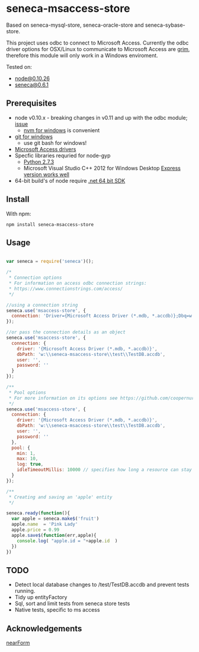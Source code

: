 # seneca-msaccess-store

Based on seneca-mysql-store, seneca-oracle-store and seneca-sybase-store.

This project uses odbc to connect to Microsoft Access. Currently the odbc driver options for OSX/Linux to communicate to Microsoft Access are [grim](http://stackoverflow.com/questions/5742322/connecting-to-access-database-from-linux), therefore this module will only work in a Windows enviroment.

Tested on:

- node@0.10.26
- seneca@0.6.1 

## Prerequisites

- node v0.10.x - breaking changes in v0.11 and up with the odbc module; [issue](https://github.com/w1nk/node-odbc/issues/79)
  - [nvm for windows](https://github.com/coreybutler/nvm-windows) is convenient
- [git for windows](http://git-scm.com/download/win)
  - use git bash for windows!
- [Microsoft Access drivers](http://www.microsoft.com/en-us/download/details.aspx?id=13255)
- Specfic libraries requried for node-gyp
  - [Python 2.7.3](https://www.python.org/downloads/)
  - Microsoft Visual Studio C++ 2012 for Windows Desktop [Express version works well](http://go.microsoft.com/?linkid=9816758)
- 64-bit build's of node require [.net 64 bit SDK](http://www.microsoft.com/en-us/download/details.aspx?id=8279)


## Install

With npm:

`npm install seneca-msaccess-store`

## Usage

```js

var seneca = require('seneca')();

/*
 * Connection options
 * For information on access odbc connection strings:
 * https://www.connectionstrings.com/access/
 */

//using a connection string
seneca.use('msaccess-store', {
  connection: 'Driver={Microsoft Access Driver (*.mdb, *.accdb)};Dbq=w:\\seneca-msaccess-store\\test\\TestDB.accdb;'
});

//or pass the connection details as an object
seneca.use('msaccess-store', {
  connection: {
    driver: '{Microsoft Access Driver (*.mdb, *.accdb)}',
    dbPath: 'w:\\seneca-msaccess-store\\test\\TestDB.accdb',
    user: '',
    password: ''
  }
});

/**
 * Pool options
 * For more information on its options see https://github.com/coopernurse/node-pool
 */
seneca.use('msaccess-store', {
  connection: {
    driver: '{Microsoft Access Driver (*.mdb, *.accdb)}',
    dbPath: 'w:\\seneca-msaccess-store\\test\\TestDB.accdb',
    user: '',
    password: ''
  },
  pool: {
    min: 1,
    max: 10,
    log: true,
    idleTimeoutMillis: 10000 // specifies how long a resource can stay idle in pool before being removed
  }
});

/**
 * Creating and saving an 'apple' entity
 */

seneca.ready(function(){
  var apple = seneca.make$('fruit')
  apple.name  = 'Pink Lady'
  apple.price = 0.99
  apple.save$(function(err,apple){
    console.log( "apple.id = "+apple.id  )
  })
})

```

## TODO

- Detect local database changes to /test/TestDB.accdb and prevent tests running.
- Tidy up entityFactory
- Sql, sort and limit tests from seneca store tests
- Native tests, specific to ms access

## Acknowledgements

[nearForm](http://www.nearform.com/)

